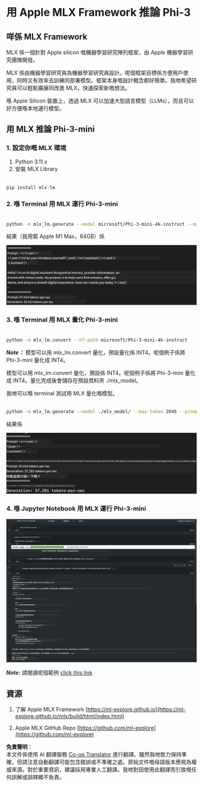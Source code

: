 <!--
CO_OP_TRANSLATOR_METADATA:
{
  "original_hash": "dcb656f3d206fc4968e236deec5d4384",
  "translation_date": "2025-05-08T05:24:48+00:00",
  "source_file": "md/03.FineTuning/03.Inference/MLX_Inference.md",
  "language_code": "hk"
}
-->
# **用 Apple MLX Framework 推論 Phi-3**

## **咩係 MLX Framework**

MLX 係一個針對 Apple silicon 嘅機器學習研究陣列框架，由 Apple 機器學習研究團隊開發。

MLX 係由機器學習研究員為機器學習研究員設計。呢個框架目標係方便用戶使用，同時又有效率去訓練同部署模型。框架本身嘅設計概念都好簡單。我哋希望研究員可以輕鬆擴展同改進 MLX，快速探索新嘅想法。

喺 Apple Silicon 裝置上，透過 MLX 可以加速大型語言模型（LLMs），而且可以好方便喺本地運行模型。

## **用 MLX 推論 Phi-3-mini**

### **1. 設定你嘅 MLX 環境**

1. Python 3.11.x  
2. 安裝 MLX Library  


```bash

pip install mlx-lm

```

### **2. 喺 Terminal 用 MLX 運行 Phi-3-mini**

```bash

python -m mlx_lm.generate --model microsoft/Phi-3-mini-4k-instruct --max-token 2048 --prompt  "<|user|>\nCan you introduce yourself<|end|>\n<|assistant|>"

```

結果（我用緊 Apple M1 Max，64GB）係

![Terminal](../../../../../translated_images/01.5cf57df8f7407cf9281c0237f4e69c3728b8817253aad0835d14108b07c83c88.hk.png)

### **3. 喺 Terminal 用 MLX 量化 Phi-3-mini**

```bash

python -m mlx_lm.convert --hf-path microsoft/Phi-3-mini-4k-instruct

```

***Note：*** 模型可以用 mlx_lm.convert 量化，預設量化係 INT4。呢個例子係將 Phi-3-mini 量化成 INT4。

模型可以用 mlx_lm.convert 量化，預設係 INT4。呢個例子係將 Phi-3-mini 量化成 INT4。量化完成後會儲存在預設資料夾 ./mlx_model。

我哋可以喺 terminal 測試用 MLX 量化嘅模型。

```bash

python -m mlx_lm.generate --model ./mlx_model/ --max-token 2048 --prompt  "<|user|>\nCan you introduce yourself<|end|>\n<|assistant|>"

```

結果係

![INT4](../../../../../translated_images/02.7b188681a8eadbc111aba8d8006e4b3671788947a99a46329261e169dd2ec29f.hk.png)

### **4. 喺 Jupyter Notebook 用 MLX 運行 Phi-3-mini**

![Notebook](../../../../../translated_images/03.b9705a3a5aaa89f9eb0ca04c1a4565dfe4a5e8cc68604227d2eab149fef1d3c7.hk.png)

***Note:*** 請閱讀呢個範例 [click this link](../../../../../code/03.Inference/MLX/MLX_DEMO.ipynb)

## **資源**

1. 了解 Apple MLX Framework [https://ml-explore.github.io](https://ml-explore.github.io/mlx/build/html/index.html)

2. Apple MLX GitHub Repo [https://github.com/ml-explore](https://github.com/ml-explore)

**免責聲明**：  
本文件係使用 AI 翻譯服務 [Co-op Translator](https://github.com/Azure/co-op-translator) 進行翻譯。雖然我哋致力保持準確，但請注意自動翻譯可能包含錯誤或不準確之處。原始文件嘅母語版本應視為權威來源。對於重要資訊，建議採用專業人工翻譯。我哋對因使用此翻譯而引致嘅任何誤解或誤釋概不負責。